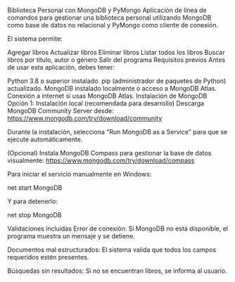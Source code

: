 Biblioteca Personal con MongoDB y PyMongo
Aplicación de línea de comandos para gestionar una biblioteca personal utilizando MongoDB como base de datos no relacional y PyMongo como cliente de conexión.

El sistema permite:

Agregar libros
Actualizar libros
Eliminar libros
Listar todos los libros
Buscar libros por título, autor o género
Salir del programa
Requisitos previos
Antes de usar esta aplicación, debes tener:

Python 3.8 o superior instalado.
pip (administrador de paquetes de Python) actualizado.
MongoDB instalado localmente o acceso a MongoDB Atlas.
Conexión a internet si usas MongoDB Atlas.
Instalación de MongoDB
Opción 1: Instalación local (recomendada para desarrollo)
Descarga MongoDB Community Server desde:
https://www.mongodb.com/try/download/community

Durante la instalación, selecciona "Run MongoDB as a Service" para que se ejecute automáticamente.

(Opcional) Instala MongoDB Compass para gestionar la base de datos visualmente:
https://www.mongodb.com/try/download/compass

Para iniciar el servicio manualmente en Windows:

net start MongoDB

Y para detenerlo:

net stop MongoDB

Validaciones incluidas Error de conexión: Si MongoDB no está disponible, el programa muestra un mensaje y se detiene.

Documentos mal estructurados: El sistema valida que todos los campos requeridos estén presentes.

Búsquedas sin resultados: Si no se encuentran libros, se informa al usuario.
